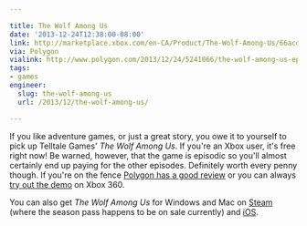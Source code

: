 ```yaml
---

title: The Wolf Among Us
date: '2013-12-24T12:38:00-08:00'
link: http://marketplace.xbox.com/en-CA/Product/The-Wolf-Among-Us/66acd000-77fe-1000-9115-d80258411216
via: Polygon
vialink: http://www.polygon.com/2013/12/24/5241066/the-wolf-among-us-episode-1-free-on-xbox-live-marketplace
tags:
- games
engineer:
  slug: the-wolf-among-us
  url: /2013/12/the-wolf-among-us/

---
```


If you like adventure games, or just a great story, you owe it to yourself to pick up Telltale Games' *The Wolf Among Us*. If you're an Xbox user, it's free right now! Be warned, however, that the game is episodic so you'll almost certainly end up paying for the other episodes. Definitely worth every penny though. If you're on the fence [Polygon has a good review][3] or you can always [try out the demo][4] on Xbox 360.

You can also get *The Wolf Among Us* for Windows and Mac on [Steam][1] (where the season pass happens to be on sale currently) and [iOS][2].

[1]: http://store.steampowered.com/app/250320/?snr=1_5_9__205
[2]: https://itunes.apple.com/us/app/the-wolf-among-us/id716238885?mt=8
[3]: http://www.polygon.com/2013/10/10/4824252/fables-the-wolf-among-us
[4]: http://marketplace.xbox.com/en-CA/Product/The-Wolf-Among-Us/66acd000-77fe-1000-9115-d80258411216